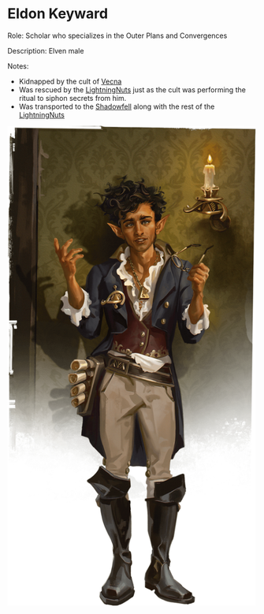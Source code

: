 # Eldon Keyward
Role: Scholar who specializes in the Outer Plans and Convergences

Description: Elven male

Notes: 
- Kidnapped by the cult of [Vecna](<../Vecna.html>)
- Was rescued by the [LightningNuts](<../../PC's/LightningNuts.html>) just as the cult was performing the ritual to siphon secrets from him.
- Was transported to the [Shadowfell](<../../LOCATIONS/Shadowfell/Shadowfell.html>) along with the rest of the [LightningNuts](<../../PC's/LightningNuts.html>)


![11.5 Eldon - thumbnail](<../../IMAGES/11.5 Eldon - thumbnail.png>)